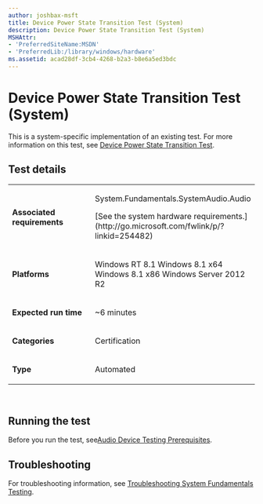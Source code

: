```yaml
---
author: joshbax-msft
title: Device Power State Transition Test (System)
description: Device Power State Transition Test (System)
MSHAttr:
- 'PreferredSiteName:MSDN'
- 'PreferredLib:/library/windows/hardware'
ms.assetid: acad28df-3cb4-4268-b2a3-b8e6a5ed3bdc
---
```


# Device Power State Transition Test (System)


This is a system-specific implementation of an existing test. For more information on this test, see [Device Power State Transition Test](device-power-state-transition-test-16ab8841-0aa3-4fe1-8d12-2fc9e27cda91.md).

## Test details


<table>
<colgroup>
<col width="50%" />
<col width="50%" />
</colgroup>
<tbody>
<tr class="odd">
<td><p><strong>Associated requirements</strong></p></td>
<td><p>System.Fundamentals.SystemAudio.Audio</p>
<p>[See the system hardware requirements.](http://go.microsoft.com/fwlink/p/?linkid=254482)</p></td>
</tr>
<tr class="even">
<td><p><strong>Platforms</strong></p></td>
<td><p>Windows RT 8.1 Windows 8.1 x64 Windows 8.1 x86 Windows Server 2012 R2</p></td>
</tr>
<tr class="odd">
<td><p><strong>Expected run time</strong></p></td>
<td><p>~6 minutes</p></td>
</tr>
<tr class="even">
<td><p><strong>Categories</strong></p></td>
<td><p>Certification</p></td>
</tr>
<tr class="odd">
<td><p><strong>Type</strong></p></td>
<td><p>Automated</p></td>
</tr>
</tbody>
</table>

 

## Running the test


Before you run the test, see[Audio Device Testing Prerequisites](audio-device-testing-prerequisites.md).

## Troubleshooting


For troubleshooting information, see [Troubleshooting System Fundamentals Testing](troubleshooting-system-fundamentals-testing.md).

 

 







